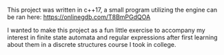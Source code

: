 This project was written in c++17, a small program utilizing the engine can be ran here: https://onlinegdb.com/T8BmPGdQOA

I wanted to make this project as a fun little exercise to accompany my interest in finite state automata and regular expressions after first learning about them in a
discrete structures course I took in college.
